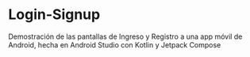 # Login-Signup
Demostración de las pantallas de Ingreso y Registro a una app móvil de Android, hecha en Android Studio con Kotlin y Jetpack Compose
